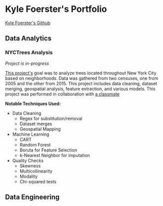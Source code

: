 # Kyle Foerster's Portfolio

[Kyle Foerster's Github](https://github.com/kbfoerster)

## Data Analytics

### NYCTrees Analysis
*Project is in-progress*

[This project's](https://github.com/kbfoerster/nyctrees) goal was to analyze trees located throughout New York City based on neighborhoods. Data was gathered from two censuses, one from 2005 and the other from 2015. This project includes data cleaning, dataset merging, geospatial analysis, feature extraction, and various models. This project was performed in collaboration with [a classmate](https://github.com/ElizabethSeidle)

**Notable Techniques Used:**
* Data Cleaning
   * Regex for substitution/removal
   * Dataset merges
   * Geospatial Mapping
* Machine Learning
   * CART
   * Random Forest
   * Boruta for Feature Selection
   * k-Nearest Neighbor for imputation
* Quality Checks
   * Skewness
   * Multicollinearity
   * Modality
   * Chi-squared tests

## Data Engineering
